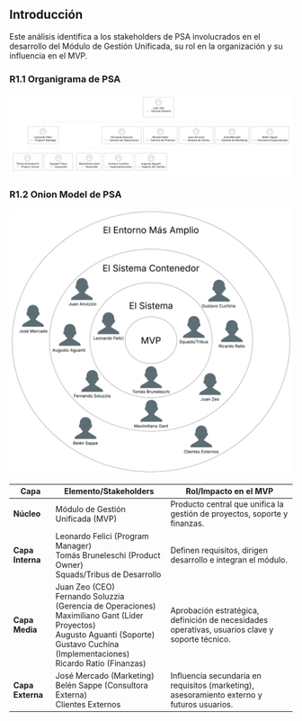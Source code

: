 ## Introducción

Este análisis identifica a los stakeholders de PSA involucrados en el desarrollo del Módulo de Gestión Unificada, su rol en la organización y su influencia en el MVP.

### R1.1 Organigrama de PSA
![Organigrama de PSA](/img/Organigrama%20PSA.png)

### R1.2 Onion Model de PSA
![Onion Model de PSA](/img/Onion%20Model%20PSA.png)

| Capa         | Elemento/Stakeholders              | Rol/Impacto en el MVP                                      |
|--------------|------------------------------------|-----------------------------------------------------------|
| **Núcleo**   | Módulo de Gestión Unificada (MVP) | Producto central que unifica la gestión de proyectos, soporte y finanzas. |
| **Capa Interna** | Leonardo Felici (Program Manager)<br>Tomás Bruneleschi (Product Owner)<br>Squads/Tribus de Desarrollo | Definen requisitos, dirigen desarrollo e integran el módulo. |
| **Capa Media** | Juan Zeo (CEO)<br>Fernando Soluzzia (Gerencia de Operaciones)<br>Maximiliano Gant (Líder Proyectos)<br>Augusto Aguanti (Soporte)<br>Gustavo Cuchina (Implementaciones)<br>Ricardo Ratio (Finanzas) | Aprobación estratégica, definición de necesidades operativas, usuarios clave y soporte técnico. |
| **Capa Externa** | José Mercado (Marketing)<br>Belén Sappe (Consultora Externa)<br>Clientes Externos | Influencia secundaria en requisitos (marketing), asesoramiento externo y futuros usuarios. |

